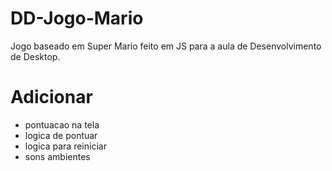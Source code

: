 # DD-Jogo-Mario
Jogo baseado em Super Mario feito em JS para a aula de Desenvolvimento de Desktop.

# Adicionar
- pontuacao na tela
- logica de pontuar
- logica para reiniciar
- sons ambientes
